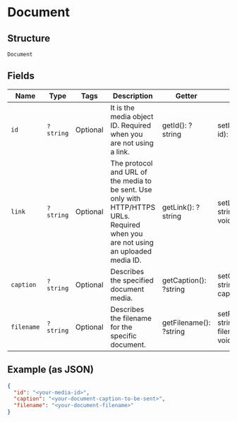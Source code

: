 
# Document

## Structure

`Document`

## Fields

| Name | Type | Tags | Description | Getter | Setter |
|  --- | --- | --- | --- | --- | --- |
| `id` | `?string` | Optional | It is the media object ID. Required when you are not using a link. | getId(): ?string | setId(?string id): void |
| `link` | `?string` | Optional | The protocol and URL of the media to be sent. Use only with HTTP/HTTPS URLs. Required when you are not using an uploaded media ID. | getLink(): ?string | setLink(?string link): void |
| `caption` | `?string` | Optional | Describes the specified document media. | getCaption(): ?string | setCaption(?string caption): void |
| `filename` | `?string` | Optional | Describes the filename for the specific document. | getFilename(): ?string | setFilename(?string filename): void |

## Example (as JSON)

```json
{
  "id": "<your-media-id>",
  "caption": "<your-document-caption-to-be-sent>",
  "filename": "<your-document-filename>"
}
```

